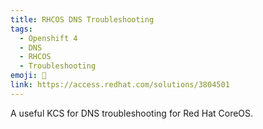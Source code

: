 ```yaml
---
title: RHCOS DNS Troubleshooting
tags:
  - Openshift 4
  - DNS
  - RHCOS
  - Troubleshooting
emoji: 🧹
link: https://access.redhat.com/solutions/3804501
---
```


A useful KCS for DNS troubleshooting for Red Hat CoreOS.

